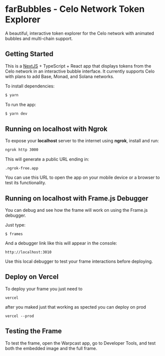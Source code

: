 # farBubbles - Celo Network Token Explorer

A beautiful, interactive token explorer for the Celo network with animated bubbles and multi-chain support.

## Getting Started

This is a [NextJS](https://nextjs.org/) + TypeScript + React app that displays tokens from the Celo network in an interactive bubble interface. It currently supports Celo with plans to add Base, Monad, and Solana networks.

To install dependencies:

```bash
$ yarn
```

To run the app:

```bash
$ yarn dev
```

## Running on localhost with Ngrok

To expose your **localhost** server to the internet using **ngrok**, install and run:

```bash
ngrok http 3000
```
This will generate a public URL ending in:

```
.ngrok-free.app
```

You can use this URL to open the app on your mobile device or a browser to test its functionality.

## Running on localhost with Frame.js Debugger

You can debug and see how the frame will work on using the Frame.js debugger.

Just type:

```
$ frames
```

And a debugger link like this will appear in the console:
```
http://localhost:3010
```

Use this local debugger to test your frame interactions before deploying.

## Deploy on Vercel

To deploy your frame you just need to 

````
vercel
````

after you maked just that working as spected you can deploy on prod

```
vercel --prod
```

## Testing the Frame

To test the frame, open the Warpcast app, go to Developer Tools, and test both the embedded image and the full frame.



